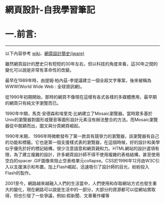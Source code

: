 # 網頁設計-自我學習筆記

# 一.前言:
-----------------
以下內容參考 [wiki](https://zh.wikipedia.org/zh-tw/%E7%BD%91%E9%A1%B5%E8%AE%BE%E8%AE%A1)、[網頁設計簡史(iware)](https://www.iware.com.tw/blog-%E7%B6%B2%E9%A0%81%E8%A8%AD%E8%A8%88%E7%B0%A1%E5%8F%B2%EF%BC%9A%E5%BE%9E1990%E5%B9%B4%E8%87%B3%E4%BB%8A%E7%9A%84%E7%B6%B2%E9%A0%81%E6%BC%94%E8%AE%8A%EF%BC%88%E4%B8%8A%EF%BC%89.html)
  
雖然網頁設計的歷史只有短短的30年左右，但以科技的角度來看，這30年之間的變化可以說是非常有革命性的改變。

最早在1989年時，由提姆·柏內茲-李提議建立一個全超文字專案，後來被稱為WWW(World Wide Web : 全球資訊網)。

從1990年初期開始，那時的網頁不像現在這樣有各式各樣的多媒體應用，最早期的網頁只有純文字瀏覽而已。

1990年中期，馬克·安德森和埃里克·比納建立了Mosaic瀏覽器。當時眾多基於Unix的瀏覽器對圖形或聲音等圖形設計元素沒有辦法整合的方法。而Mosaic瀏覽器從中脫穎而出，圖文與分頁網頁崛起。

1990年末期， 1996年時微軟發布了第一款具有競爭力的瀏覽器，該瀏覽器有自己的功能和標籤。它也是第一個支援樣式表的瀏覽器，在這個時候，好的設計和美學似乎優先於好的標記結構，很少注意語意和網頁親和力。HTML網站的設計選項有限，為了建立複雜的設計，許多網頁設計師不得不使用複雜的表格結構，甚至使用空白的spacer .GIF圖像來阻止空表格單元collapse。CSS於1996年12月由W3C引入以支援演示和布置。加上Flash崛起，迅速吸引了設計師的目光，紛紛投入Flash的製作。

2001至今，網路越來越融入人們的生活當中，人們使用和存取網站方式也發生重大的變化，現在網路可以說是生活中的一部分，大部分的資源都可以從網站賞取得，但也引發了一些爭議，例如:假新聞、文章著作權等


